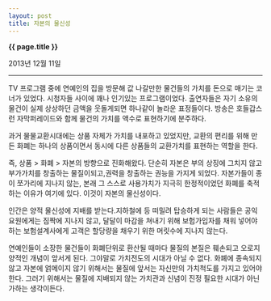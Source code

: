 ```yaml
---
layout: post
title: 자본의 물신성
---
```


**{{ page.title }}** <p class="meta">2013년 12월 11일</p>


---


TV 프로그램 중에 연예인의 집을 방문해 값 나갈만한 물건들의 가치를 돈으로 매기는 코너가 있었다. 시청자들 사이에 꽤나 인기있는 프로그램이었다. 출연자들은 자기 소유의 물건이 실제 상상하던 금액을 웃돌게되면 하나같이 놀라운 표정들이다. 방송은 호들갑스런 자막퍼레이드와 함께 물건의 가치를 액수로 표현하기에 분주하다.

과거 물물교환시대에는 상품 자체가 가치를 내포하고 있었지만, 교환의 편리를 위해 만든 화폐는 하나의 상품이면서 동시에 다른 상품들의 교환가치를 표현하는 역할을 한다.

즉, 상품 > 화폐 > 자본의 방향으로 진화해왔다. 단순히 자본은 부의 상징에 그치지 않고 부가가치를 창출하는 물질이되고,권력을 창출하는 권능을 가지게 되었다. 자본가들이 종이 쪼가리에 지나지 않는, 본래 그 스스로 사용가치가 지극히 한정적이었던 화폐를 축적하는 이유가 여기에 있다. 이것이 자본의 물신성이다.

인간은 양적 물신성에 지배를 받는다.지하철에 등 떠밀려 탑승하게 되는 사람들은 공익요원에게는 짐짝에 지나지 않고, 달달이 마감을 쳐내기 위해 보험가입자를 채워 넣어야 하는 보험설계사에게 고객은 할당량을 채우기 위한 머릿수에 지나지 않는다.

연예인들이 소장한 물건들이 화폐단위로 환산될 때마다 물질의 본질은 훼손되고 오로지 양적인 개념이 앞서게 된다. 그야말로 가치전도의 시대가 아닐 수 없다. 화폐에 종속되지 않고 자본에 얽메이지 않기 위해서는 물질에 앞서는 자신만의 가치척도를 가지고 있어야 한다. 그러기 위해서는 물질에 지배되지 않는 가치관과 신념이 진정 필요한 시대가 아닌가하는 생각이든다.
